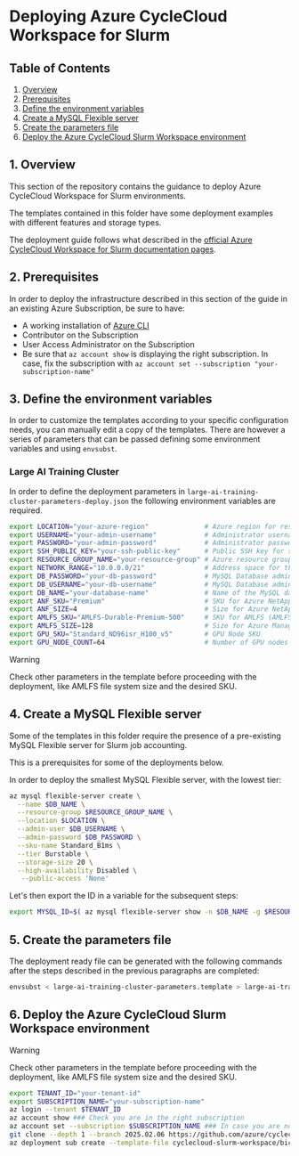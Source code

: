 # Deploying Azure CycleCloud Workspace for Slurm

## Table of Contents

1. [Overview](#1-overview)
2. [Prerequisites](#2-prerequisites)
3. [Define the environment variables](#3-define-the-environment-variables)
4. [Create a MySQL Flexible server](#4-create-a-mysql-flexible-server)
5. [Create the parameters file](#5-create-the-parameters-file)
6. [Deploy the Azure CycleCloud Slurm Workspace environment](#6-deploy-the-azure-cyclecloud-slurm-workspace-environment)

## 1. Overview

This section of the repository contains the guidance to deploy Azure CycleCloud Workspace for Slurm environments.

The templates contained in this folder have some deployment examples with different features and storage types.

The deployment guide follows what described in the [official Azure CycleCloud Workspace for Slurm documentation pages](https://learn.microsoft.com/en-us/azure/cyclecloud/how-to/ccws/deploy-with-cli?view=cyclecloud-8).

## 2. Prerequisites

In order to deploy the infrastructure described in this section of the guide in an existing Azure Subscription, be sure to have:

- A working installation of [Azure CLI](https://learn.microsoft.com/en-us/cli/azure/install-azure-cli-linux?pivots=apt)
- Contributor on the Subscription
- User Access Administrator on the Subscription
- Be sure that `az account show` is displaying the right subscription. In case, fix the subscription with `az account set --subscription "your-subscription-name"`

## 3. Define the environment variables

In order to customize the templates according to your specific configuration needs, you can manually edit a copy of the templates.
There are however a series of parameters that can be passed defining some environment variables and using `envsubst`.

### Large AI Training Cluster

In order to define the deployment parameters in `large-ai-training-cluster-parameters-deploy.json` the following environment variables are required.

```bash
export LOCATION="your-azure-region"              # Azure region for resource deployment (e.g., eastus, westus2)
export USERNAME="your-admin-username"            # Administrator username for Azure CycleCloud UI
export PASSWORD="your-admin-password"            # Administrator password for Azure CycleCloud UI
export SSH_PUBLIC_KEY="your-ssh-public-key"      # Public SSH key for secure access to all cluster nodes and Azure CycleCloud VM
export RESOURCE_GROUP_NAME="your-resource-group" # Azure resource group name for deployment
export NETWORK_RANGE="10.0.0.0/21"               # Address space for the virtual network in CIDR notation (if template creates a new VNET)
export DB_PASSWORD="your-db-password"            # MySQL Database administrator password (if required by the template)
export DB_USERNAME="your-db-username"            # MySQL Database administrator username (if required by the template)
export DB_NAME="your-database-name"              # Name of the MySQL database (if required by the template)
export ANF_SKU="Premium"                         # SKU for Azure NetApp Files
export ANF_SIZE=4                                # Size for Azure NetApp Files (Standard | Premium | Ultra)
export AMLFS_SKU="AMLFS-Durable-Premium-500"     # SKU for AMLFS (AMLFS-Durable-Premium-40 | AMLFS-Durable-Premium-125 | AMLFS-Durable-Premium-250 | AMLFS-Durable-Premium-500)
export AMLFS_SIZE=128                            # Size for Azure Managed Lustre
export GPU_SKU="Standard_ND96isr_H100_v5"        # GPU Node SKU
export GPU_NODE_COUNT=64                         # Number of GPU nodes at maximum scale
```

> [!WARNING]  
> Check other parameters in the template before proceeding with the deployment, like AMLFS file system size and the desired SKU.

## 4. Create a MySQL Flexible server

Some of the templates in this folder require the presence of a pre-existing MySQL Flexible server for Slurm job accounting.

This is a prerequisites for some of the deployments below.

In order to deploy the smallest MySQL Flexible server, with the lowest tier:

```bash
az mysql flexible-server create \
  --name $DB_NAME \
  --resource-group $RESOURCE_GROUP_NAME \
  --location $LOCATION \
  --admin-user $DB_USERNAME \
  --admin-password $DB_PASSWORD \
  --sku-name Standard_B1ms \
  --tier Burstable \
  --storage-size 20 \
  --high-availability Disabled \
   --public-access 'None'
```

Let's then export the ID in a variable for the subsequent steps:

```bash
export MYSQL_ID=$( az mysql flexible-server show -n $DB_NAME -g $RESOURCE_GROUP_NAME --query "id" --output tsv)
```

## 5. Create the parameters file

The deployment ready file can be generated with the following commands after the steps described in the previous paragraphs are completed:

```bash
envsubst < large-ai-training-cluster-parameters.template > large-ai-training-cluster-parameters-deploy.json
```

## 6. Deploy the Azure CycleCloud Slurm Workspace environment

> [!WARNING]  
> Check other parameters in the template before proceeding with the deployment, like AMLFS file system size and the desired SKU.

```bash
export TENANT_ID="your-tenant-id"
export SUBSCRIPTION_NAME="your-subscription-name"
az login --tenant $TENANT_ID
az account show ### Check you are in the right subscription
az account set --subscription $SUBSCRIPTION_NAME ### In case you are not in the right one
git clone --depth 1 --branch 2025.02.06 https://github.com/azure/cyclecloud-slurm-workspace.git
az deployment sub create --template-file cyclecloud-slurm-workspace/bicep/mainTemplate.bicep --parameters large-ai-training-cluster-parameters-deploy.json --location $LOCATION
```
